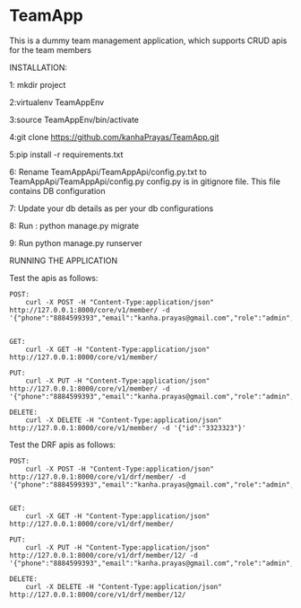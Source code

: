 # TeamApp

This is a dummy team management application, which supports CRUD apis for the team members


INSTALLATION:

1: mkdir project

2:virtualenv TeamAppEnv

3:source TeamAppEnv/bin/activate

4:git clone https://github.com/kanhaPrayas/TeamApp.git

5:pip install -r requirements.txt

6: Rename TeamAppApi/TeamAppApi/config.py.txt to TeamAppApi/TeamAppApi/config.py
	config.py is in gitignore file. This file contains DB configuration 

7: Update your db details as per your db configurations

8: Run : python manage.py migrate

9: Run python manage.py runserver


RUNNING THE APPLICATION

Test the apis as follows:

	POST:
		curl -X POST -H "Content-Type:application/json" http://127.0.0.1:8000/core/v1/member/ -d '{"phone":"8884599393","email":"kanha.prayas@gmail.com","role":"admin","first_name":"Arunima","last_name":"Nayak"}'


	GET:
		curl -X GET -H "Content-Type:application/json" http://127.0.0.1:8000/core/v1/member/

	PUT:
		curl -X PUT -H "Content-Type:application/json" http://127.0.0.1:8000/core/v1/member/ -d '{"phone":"8884599393","email":"kanha.prayas@gmail.com","role":"admin","first_name":"Arunima","last_name":"Nayak","id":"3323323"}'

	DELETE:
		curl -X DELETE -H "Content-Type:application/json" http://127.0.0.1:8000/core/v1/member/ -d '{"id":"3323323"}'



Test the DRF apis as follows:

	POST:
		curl -X POST -H "Content-Type:application/json" http://127.0.0.1:8000/core/v1/drf/member/ -d '{"phone":"8884599393","email":"kanha.prayas@gmail.com","role":"admin","first_name":"Arunima","last_name":"Nayak"}'


	GET:
		curl -X GET -H "Content-Type:application/json" http://127.0.0.1:8000/core/v1/drf/member/

	PUT:
		curl -X PUT -H "Content-Type:application/json" http://127.0.0.1:8000/core/v1/drf/member/12/ -d '{"phone":"8884599393","email":"kanha.prayas@gmail.com","role":"admin","first_name":"Arunima","last_name":"Nayak"}'

	DELETE:
		curl -X DELETE -H "Content-Type:application/json" http://127.0.0.1:8000/core/v1/drf/member/12/






